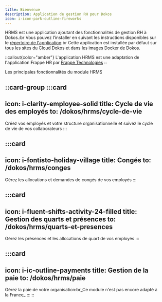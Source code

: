 ```yaml
---
title: Bienvenue
description: Application de gestion RH pour Dokos
icon: i-icon-park-outline-fireworks
---
```


HRMS est une application ajoutant des fonctionnalités de gestion RH à Dokos.:br
Vous pouvez l'installer en suivant les instructions disponibles sur le [répertoire de l'application](https://gitlab.com/dokos/hrms):br
Cette application est installée par défaut sur tous les sites du Cloud Dokos et dans les images Docker de Dokos.

::callout{color="amber"}
L'application HRMS est une adaptation de l'application Frappe HR par [Frappe Technologies](https://github.com/frappe/hrms)
::

Les principales fonctionnalités du module HRMS

::card-group
  :::card
  ---
  icon: i-clarity-employee-solid
  title: Cycle de vie des employés
  to: /dokos/hrms/cycle-de-vie
  ---
  Créez vos employés et votre structure organisationnelle et suivez le cycle de vie de vos collaborateurs
  :::

  :::card
  ---
  icon: i-fontisto-holiday-village
  title: Congés
  to: /dokos/hrms/conges
  ---
  Gérez les allocations et demandes de congés de vos employés
  :::

  :::card
  ---
  icon: i-fluent-shifts-activity-24-filled
  title: Gestion des quarts et présences
  to: /dokos/hrms/quarts-et-presences
  ---
  Gérez les présences et les allocations de quart de vos employés
  :::

  :::card
  ---
  icon: i-ic-outline-payments
  title: Gestion de la paie
  to: /dokos/hrms/paie
  ---
  Gérez la paie de votre organisation:br_Ce module n'est pas encore adapté à la France_
  :::
::
